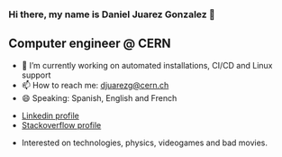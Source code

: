 ### Hi there, my name is Daniel Juarez Gonzalez 👋

## Computer engineer @ CERN

- 🔭 I’m currently working on automated installations, CI/CD and Linux support
- 📫 How to reach me: djuarezg@cern.ch
- 😄 Speaking: Spanish, English and French

* [Linkedin profile](https://www.linkedin.com/in/djuarezg/)
* [Stackoverflow profile](https://stackoverflow.com/users/6618742/djuarez)

- Interested on technologies, physics, videogames and bad movies.
